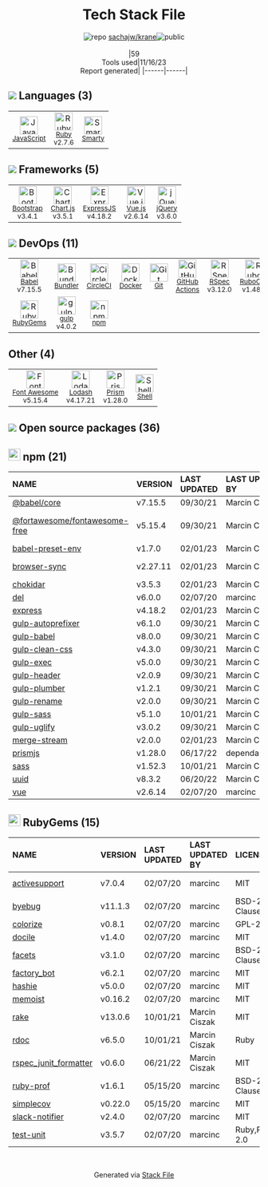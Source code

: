 <!--
--- Readme.md Snippet without images Start ---
## Tech Stack
sachajw/krane is built on the following main stack:
- [CircleCI](https://circleci.com/) – Continuous Integration
- [gulp](http://gulpjs.com/) – JS Build Tools / JS Task Runners
- [Ruby](https://www.ruby-lang.org) – Languages
- [jQuery](http://jquery.com/) – Javascript UI Libraries
- [Bootstrap](http://getbootstrap.com/) – Front-End Frameworks
- [ExpressJS](http://expressjs.com/) – Microframeworks (Backend)
- [JavaScript](https://developer.mozilla.org/en-US/docs/Web/JavaScript) – Languages
- [Lodash](https://lodash.com) – Javascript Utilities & Libraries
- [RSpec](https://rspec.info/) – Testing Frameworks
- [RuboCop](http://batsov.com/rubocop/) – Code Review
- [Babel](http://babeljs.io/) – JavaScript Compilers
- [Bundler](http://bundler.io) – Front End Package Manager
- [Font Awesome](https://fontawesome.com/) – Fonts
- [Smarty](http://www.smarty.net/) – Templating Languages & Extensions
- [Vue.js](http://vuejs.org/) – Javascript UI Libraries
- [Chart.js](http://www.chartjs.org/) – Charting Libraries
- [Shell](https://en.wikipedia.org/wiki/Shell_script) – Shells
- [Prism](https://prismjs.com/) – Javascript Utilities & Libraries
- [GitHub Actions](https://github.com/features/actions) – Continuous Integration
- [Docker](https://www.docker.com/) – Virtual Machine Platforms & Containers

Full tech stack [here](/techstack.md)
--- Readme.md Snippet without images End ---

--- Readme.md Snippet with images Start ---
## Tech Stack
sachajw/krane is built on the following main stack:
- <img width='25' height='25' src='https://img.stackshare.io/service/190/CvqrSSFs_400x400.jpg' alt='CircleCI'/> [CircleCI](https://circleci.com/) – Continuous Integration
- <img width='25' height='25' src='https://img.stackshare.io/service/844/iruTC031.png' alt='gulp'/> [gulp](http://gulpjs.com/) – JS Build Tools / JS Task Runners
- <img width='25' height='25' src='https://img.stackshare.io/service/989/ruby.png' alt='Ruby'/> [Ruby](https://www.ruby-lang.org) – Languages
- <img width='25' height='25' src='https://img.stackshare.io/service/1021/lxEKmMnB_400x400.jpg' alt='jQuery'/> [jQuery](http://jquery.com/) – Javascript UI Libraries
- <img width='25' height='25' src='https://img.stackshare.io/service/1101/C9QJ7V3X.png' alt='Bootstrap'/> [Bootstrap](http://getbootstrap.com/) – Front-End Frameworks
- <img width='25' height='25' src='https://img.stackshare.io/service/1163/hashtag.png' alt='ExpressJS'/> [ExpressJS](http://expressjs.com/) – Microframeworks (Backend)
- <img width='25' height='25' src='https://img.stackshare.io/service/1209/javascript.jpeg' alt='JavaScript'/> [JavaScript](https://developer.mozilla.org/en-US/docs/Web/JavaScript) – Languages
- <img width='25' height='25' src='https://img.stackshare.io/service/2438/lodash.png' alt='Lodash'/> [Lodash](https://lodash.com) – Javascript Utilities & Libraries
- <img width='25' height='25' src='https://img.stackshare.io/service/2539/logo.png' alt='RSpec'/> [RSpec](https://rspec.info/) – Testing Frameworks
- <img width='25' height='25' src='https://img.stackshare.io/service/2643/rubocop.png' alt='RuboCop'/> [RuboCop](http://batsov.com/rubocop/) – Code Review
- <img width='25' height='25' src='https://img.stackshare.io/service/2739/-1wfGjNw.png' alt='Babel'/> [Babel](http://babeljs.io/) – JavaScript Compilers
- <img width='25' height='25' src='https://img.stackshare.io/service/2988/4e77LXIo_400x400.png' alt='Bundler'/> [Bundler](http://bundler.io) – Front End Package Manager
- <img width='25' height='25' src='https://img.stackshare.io/service/3244/1_Mr1Fy00XjPGNf1Kkp_hWtw_2x.png' alt='Font Awesome'/> [Font Awesome](https://fontawesome.com/) – Fonts
- <img width='25' height='25' src='https://img.stackshare.io/service/3693/smarty.png' alt='Smarty'/> [Smarty](http://www.smarty.net/) – Templating Languages & Extensions
- <img width='25' height='25' src='https://img.stackshare.io/service/3837/paeckCWC.png' alt='Vue.js'/> [Vue.js](http://vuejs.org/) – Javascript UI Libraries
- <img width='25' height='25' src='https://img.stackshare.io/service/3866/_GD1-XrU_400x400.jpg' alt='Chart.js'/> [Chart.js](http://www.chartjs.org/) – Charting Libraries
- <img width='25' height='25' src='https://img.stackshare.io/service/4631/default_c2062d40130562bdc836c13dbca02d318205a962.png' alt='Shell'/> [Shell](https://en.wikipedia.org/wiki/Shell_script) – Shells
- <img width='25' height='25' src='https://img.stackshare.io/service/10010/Screen_Shot_2012-07-31_at_21.57.03__400x400.png' alt='Prism'/> [Prism](https://prismjs.com/) – Javascript Utilities & Libraries
- <img width='25' height='25' src='https://img.stackshare.io/service/11563/actions.png' alt='GitHub Actions'/> [GitHub Actions](https://github.com/features/actions) – Continuous Integration
- <img width='25' height='25' src='https://img.stackshare.io/service/586/n4u37v9t_400x400.png' alt='Docker'/> [Docker](https://www.docker.com/) – Virtual Machine Platforms & Containers

Full tech stack [here](/techstack.md)
--- Readme.md Snippet with images End ---
-->
<div align="center">

# Tech Stack File
![](https://img.stackshare.io/repo.svg "repo") [sachajw/krane](https://github.com/sachajw/krane)![](https://img.stackshare.io/public_badge.svg "public")
<br/><br/>
|59<br/>Tools used|11/16/23 <br/>Report generated|
|------|------|
</div>

## <img src='https://img.stackshare.io/languages.svg'/> Languages (3)
<table><tr>
  <td align='center'>
  <img width='36' height='36' src='https://img.stackshare.io/service/1209/javascript.jpeg' alt='JavaScript'>
  <br>
  <sub><a href="https://developer.mozilla.org/en-US/docs/Web/JavaScript">JavaScript</a></sub>
  <br>
  <sub></sub>
</td>

<td align='center'>
  <img width='36' height='36' src='https://img.stackshare.io/service/989/ruby.png' alt='Ruby'>
  <br>
  <sub><a href="https://www.ruby-lang.org">Ruby</a></sub>
  <br>
  <sub>v2.7.6</sub>
</td>

<td align='center'>
  <img width='36' height='36' src='https://img.stackshare.io/service/3693/smarty.png' alt='Smarty'>
  <br>
  <sub><a href="http://www.smarty.net/">Smarty</a></sub>
  <br>
  <sub></sub>
</td>

</tr>
</table>

## <img src='https://img.stackshare.io/frameworks.svg'/> Frameworks (5)
<table><tr>
  <td align='center'>
  <img width='36' height='36' src='https://img.stackshare.io/service/1101/C9QJ7V3X.png' alt='Bootstrap'>
  <br>
  <sub><a href="http://getbootstrap.com/">Bootstrap</a></sub>
  <br>
  <sub>v3.4.1</sub>
</td>

<td align='center'>
  <img width='36' height='36' src='https://img.stackshare.io/service/3866/_GD1-XrU_400x400.jpg' alt='Chart.js'>
  <br>
  <sub><a href="http://www.chartjs.org/">Chart.js</a></sub>
  <br>
  <sub>v3.5.1</sub>
</td>

<td align='center'>
  <img width='36' height='36' src='https://img.stackshare.io/service/1163/hashtag.png' alt='ExpressJS'>
  <br>
  <sub><a href="http://expressjs.com/">ExpressJS</a></sub>
  <br>
  <sub>v4.18.2</sub>
</td>

<td align='center'>
  <img width='36' height='36' src='https://img.stackshare.io/service/3837/paeckCWC.png' alt='Vue.js'>
  <br>
  <sub><a href="http://vuejs.org/">Vue.js</a></sub>
  <br>
  <sub>v2.6.14</sub>
</td>

<td align='center'>
  <img width='36' height='36' src='https://img.stackshare.io/service/1021/lxEKmMnB_400x400.jpg' alt='jQuery'>
  <br>
  <sub><a href="http://jquery.com/">jQuery</a></sub>
  <br>
  <sub>v3.6.0</sub>
</td>

</tr>
</table>

## <img src='https://img.stackshare.io/devops.svg'/> DevOps (11)
<table><tr>
  <td align='center'>
  <img width='36' height='36' src='https://img.stackshare.io/service/2739/-1wfGjNw.png' alt='Babel'>
  <br>
  <sub><a href="http://babeljs.io/">Babel</a></sub>
  <br>
  <sub>v7.15.5</sub>
</td>

<td align='center'>
  <img width='36' height='36' src='https://img.stackshare.io/service/2988/4e77LXIo_400x400.png' alt='Bundler'>
  <br>
  <sub><a href="http://bundler.io">Bundler</a></sub>
  <br>
  <sub></sub>
</td>

<td align='center'>
  <img width='36' height='36' src='https://img.stackshare.io/service/190/CvqrSSFs_400x400.jpg' alt='CircleCI'>
  <br>
  <sub><a href="https://circleci.com/">CircleCI</a></sub>
  <br>
  <sub></sub>
</td>

<td align='center'>
  <img width='36' height='36' src='https://img.stackshare.io/service/586/n4u37v9t_400x400.png' alt='Docker'>
  <br>
  <sub><a href="https://www.docker.com/">Docker</a></sub>
  <br>
  <sub></sub>
</td>

<td align='center'>
  <img width='36' height='36' src='https://img.stackshare.io/service/1046/git.png' alt='Git'>
  <br>
  <sub><a href="http://git-scm.com/">Git</a></sub>
  <br>
  <sub></sub>
</td>

<td align='center'>
  <img width='36' height='36' src='https://img.stackshare.io/service/11563/actions.png' alt='GitHub Actions'>
  <br>
  <sub><a href="https://github.com/features/actions">GitHub Actions</a></sub>
  <br>
  <sub></sub>
</td>

<td align='center'>
  <img width='36' height='36' src='https://img.stackshare.io/service/2539/logo.png' alt='RSpec'>
  <br>
  <sub><a href="https://rspec.info/">RSpec</a></sub>
  <br>
  <sub>v3.12.0</sub>
</td>

<td align='center'>
  <img width='36' height='36' src='https://img.stackshare.io/service/2643/rubocop.png' alt='RuboCop'>
  <br>
  <sub><a href="http://batsov.com/rubocop/">RuboCop</a></sub>
  <br>
  <sub>v1.48.1</sub>
</td>

</tr>
<tr>
  <td align='center'>
  <img width='36' height='36' src='https://img.stackshare.io/service/12795/5jL6-BA5_400x400.jpeg' alt='RubyGems'>
  <br>
  <sub><a href="https://rubygems.org/">RubyGems</a></sub>
  <br>
  <sub></sub>
</td>

<td align='center'>
  <img width='36' height='36' src='https://img.stackshare.io/service/844/iruTC031.png' alt='gulp'>
  <br>
  <sub><a href="http://gulpjs.com/">gulp</a></sub>
  <br>
  <sub>v4.0.2</sub>
</td>

<td align='center'>
  <img width='36' height='36' src='https://img.stackshare.io/service/1120/lejvzrnlpb308aftn31u.png' alt='npm'>
  <br>
  <sub><a href="https://www.npmjs.com/">npm</a></sub>
  <br>
  <sub></sub>
</td>

</tr>
</table>

## Other (4)
<table><tr>
  <td align='center'>
  <img width='36' height='36' src='https://img.stackshare.io/service/3244/1_Mr1Fy00XjPGNf1Kkp_hWtw_2x.png' alt='Font Awesome'>
  <br>
  <sub><a href="https://fontawesome.com/">Font Awesome</a></sub>
  <br>
  <sub>v5.15.4</sub>
</td>

<td align='center'>
  <img width='36' height='36' src='https://img.stackshare.io/service/2438/lodash.png' alt='Lodash'>
  <br>
  <sub><a href="https://lodash.com">Lodash</a></sub>
  <br>
  <sub>v4.17.21</sub>
</td>

<td align='center'>
  <img width='36' height='36' src='https://img.stackshare.io/service/10010/Screen_Shot_2012-07-31_at_21.57.03__400x400.png' alt='Prism'>
  <br>
  <sub><a href="https://prismjs.com/">Prism</a></sub>
  <br>
  <sub>v1.28.0</sub>
</td>

<td align='center'>
  <img width='36' height='36' src='https://img.stackshare.io/service/4631/default_c2062d40130562bdc836c13dbca02d318205a962.png' alt='Shell'>
  <br>
  <sub><a href="https://en.wikipedia.org/wiki/Shell_script">Shell</a></sub>
  <br>
  <sub></sub>
</td>

</tr>
</table>


## <img src='https://img.stackshare.io/group.svg' /> Open source packages (36)</h2>

## <img width='24' height='24' src='https://img.stackshare.io/service/1120/lejvzrnlpb308aftn31u.png'/> npm (21)

|NAME|VERSION|LAST UPDATED|LAST UPDATED BY|LICENSE|VULNERABILITIES|
|:------|:------|:------|:------|:------|:------|
|[@babel/core](https://www.npmjs.com/@babel/core)|v7.15.5|09/30/21|Marcin Ciszak |MIT|N/A|
|[@fortawesome/fontawesome-free](https://www.npmjs.com/@fortawesome/fontawesome-free)|v5.15.4|09/30/21|Marcin Ciszak |CC-BY-4.0,OFL-1.1,MIT|N/A|
|[babel-preset-env](https://www.npmjs.com/babel-preset-env)|v1.7.0|02/01/23|Marcin Ciszak |MIT|N/A|
|[browser-sync](https://www.npmjs.com/browser-sync)|v2.27.11|02/01/23|Marcin Ciszak |Apache-2.0|N/A|
|[chokidar](https://www.npmjs.com/chokidar)|v3.5.3|02/01/23|Marcin Ciszak |MIT|N/A|
|[del](https://www.npmjs.com/del)|v6.0.0|02/07/20|marcinc |MIT|N/A|
|[express](https://www.npmjs.com/express)|v4.18.2|02/01/23|Marcin Ciszak |MIT|N/A|
|[gulp-autoprefixer](https://www.npmjs.com/gulp-autoprefixer)|v6.1.0|09/30/21|Marcin Ciszak |MIT|N/A|
|[gulp-babel](https://www.npmjs.com/gulp-babel)|v8.0.0|09/30/21|Marcin Ciszak |MIT|N/A|
|[gulp-clean-css](https://www.npmjs.com/gulp-clean-css)|v4.3.0|09/30/21|Marcin Ciszak |MIT|N/A|
|[gulp-exec](https://www.npmjs.com/gulp-exec)|v5.0.0|09/30/21|Marcin Ciszak |MIT|N/A|
|[gulp-header](https://www.npmjs.com/gulp-header)|v2.0.9|09/30/21|Marcin Ciszak |MIT|N/A|
|[gulp-plumber](https://www.npmjs.com/gulp-plumber)|v1.2.1|09/30/21|Marcin Ciszak |MIT|N/A|
|[gulp-rename](https://www.npmjs.com/gulp-rename)|v2.0.0|09/30/21|Marcin Ciszak |MIT|N/A|
|[gulp-sass](https://www.npmjs.com/gulp-sass)|v5.1.0|10/01/21|Marcin Ciszak |MIT|N/A|
|[gulp-uglify](https://www.npmjs.com/gulp-uglify)|v3.0.2|09/30/21|Marcin Ciszak |MIT|N/A|
|[merge-stream](https://www.npmjs.com/merge-stream)|v2.0.0|02/01/23|Marcin Ciszak |MIT|N/A|
|[prismjs](https://www.npmjs.com/prismjs)|v1.28.0|06/17/22|dependabot[bot] |MIT|N/A|
|[sass](https://www.npmjs.com/sass)|v1.52.3|10/01/21|Marcin Ciszak |MIT|N/A|
|[uuid](https://www.npmjs.com/uuid)|v8.3.2|06/20/22|Marcin Ciszak |MIT|N/A|
|[vue](https://www.npmjs.com/vue)|v2.6.14|02/07/20|marcinc |MIT|N/A|


## <img width='24' height='24' src='https://img.stackshare.io/service/12795/5jL6-BA5_400x400.jpeg'/> RubyGems (15)

|NAME|VERSION|LAST UPDATED|LAST UPDATED BY|LICENSE|VULNERABILITIES|
|:------|:------|:------|:------|:------|:------|
|[activesupport](https://rubygems.org/activesupport)|v7.0.4|02/07/20|marcinc |MIT|[CVE-2023-38037](https://github.com/advisories/GHSA-cr5q-6q9f-rq6q) (Low)|
|[byebug](https://rubygems.org/byebug)|v11.1.3|02/07/20|marcinc |BSD-2-Clause|N/A|
|[colorize](https://rubygems.org/colorize)|v0.8.1|02/07/20|marcinc |GPL-2.0|N/A|
|[docile](https://rubygems.org/docile)|v1.4.0|02/07/20|marcinc |MIT|N/A|
|[facets](https://rubygems.org/facets)|v3.1.0|02/07/20|marcinc |BSD-2-Clause|N/A|
|[factory_bot](https://rubygems.org/factory_bot)|v6.2.1|02/07/20|marcinc |MIT|N/A|
|[hashie](https://rubygems.org/hashie)|v5.0.0|02/07/20|marcinc |MIT|N/A|
|[memoist](https://rubygems.org/memoist)|v0.16.2|02/07/20|marcinc |MIT|N/A|
|[rake](https://rubygems.org/rake)|v13.0.6|10/01/21|Marcin Ciszak |MIT|N/A|
|[rdoc](https://rubygems.org/rdoc)|v6.5.0|10/01/21|Marcin Ciszak |Ruby|N/A|
|[rspec_junit_formatter](https://rubygems.org/rspec_junit_formatter)|v0.6.0|06/21/22|Marcin Ciszak |MIT|N/A|
|[ruby-prof](https://rubygems.org/ruby-prof)|v1.6.1|05/15/20|marcinc |BSD-2-Clause|N/A|
|[simplecov](https://rubygems.org/simplecov)|v0.22.0|05/15/20|marcinc |MIT|N/A|
|[slack-notifier](https://rubygems.org/slack-notifier)|v2.4.0|02/07/20|marcinc |MIT|N/A|
|[test-unit](https://rubygems.org/test-unit)|v3.5.7|02/07/20|marcinc |Ruby,Python-2.0|N/A|

<br/>
<div align='center'>

Generated via [Stack File](https://github.com/marketplace/stack-file)
